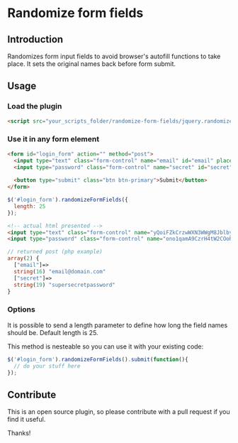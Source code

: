# Randomize form fields

## Introduction

Randomizes form input fields to avoid browser's autofill functions to take place. It sets the original names back before form submit.

## Usage

### Load the plugin

```html
<script src="your_scripts_folder/randomize-form-fields/jquery.randomizeFormFields.js"></script>
```

### Use it in any form element

```html
<form id="login_form" action="" method="post">
  <input type="text" class="form-control" name="email" id="email" placeholder="E-mail">
  <input type="password" class="form-control" name="secret" id="secret" placeholder="Password">
  
  <button type="submit" class="btn btn-primary">Submit</button>
</form>
```

```javascript
$('#login_form').randomizeFormFields({
  length: 25
});
```

```html
<!-- actual html presented -->
<input type="text" class="form-control" name="yQoiFZkCrzwWXN3WWgM8Jblby" id="email" placeholder="E-mail">
<input type="password" class="form-control" name="ono1qamA9CzrH4tW2COoRtFKI" id="secret" placeholder="Passord">
```

```php
// returned post (php example)
array(2) {
  ["email"]=>
  string(16) "email@domain.com"
  ["secret"]=>
  string(19) "supersecretpassword"
}
```

### Options

It is possible to send a length parameter to define how long the field names should be. Default length is 25.

This method is nesteable so you can use it with your existing code:


```javascript
$('#login_form').randomizeFormFields().submit(function(){
  // do your stuff here
});
```

## Contribute

This is an open source plugin, so please contribute with a pull request if you find it useful.

Thanks!
